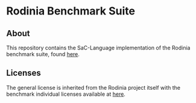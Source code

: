 Rodinia Benchmark Suite
=======================

About
-----

This repository contains the SaC-Language implementation of the Rodinia
benchmark suite, found [here][1].

Licenses
--------

The general license is inherited from the Rodinia project itself with the
benchmark individual licenses available at [here][2].


[1]: http://www.cs.virginia.edu/~skadron/wiki/rodinia/index.php?title=Rodinia:Accelerating_Compute-Intensive_Applications_with_Accelerators&oldid=675
[2]: http://www.cs.virginia.edu/~kw5na/license_list.htm
